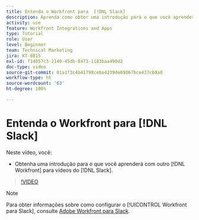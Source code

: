 ```yaml
---
title: Entenda o Workfront para  [!DNL Slack]
description: Aprenda como obter uma introdução para o que você aprenderá com outro  [!DNL Workfront]  para vídeos do Slack.
activity: use
feature: Workfront Integrations and Apps
type: Tutorial
role: User
level: Beginner
team: Technical Marketing
jira: KT-8815
exl-id: f1d857c3-2140-45db-8473-1183baa490d2
doc-type: video
source-git-commit: 01a1f3c4b41798cebe4239de69067bce437cb8a0
workflow-type: ht
source-wordcount: '63'
ht-degree: 100%

---
```


# Entenda o Workfront para [!DNL Slack]

Neste vídeo, você:

* Obtenha uma introdução para o que você aprenderá com outro [!DNL Workfront] para vídeos do [!DNL Slack].

>[!VIDEO](https://video.tv.adobe.com/v/335116/?quality=12&learn=on)

>[!NOTE]
>
>Para obter informações sobre como configurar o [!UICONTROL Workfront para Slack], consulte [Adobe Workfront para Slack](https://experienceleague.adobe.com/docs/workfront/using/adobe-workfront-integrations/workfront-for-slack/use-workfront-for-slack.html?lang=pt-BR).

